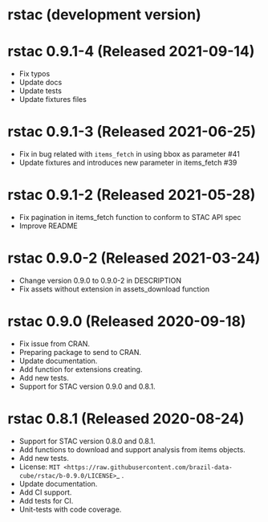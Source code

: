# rstac (development version)

# rstac 0.9.1-4 (Released 2021-09-14)

* Fix typos
* Update docs
* Update tests
* Update fixtures files

# rstac 0.9.1-3 (Released 2021-06-25)

* Fix in bug related with `items_fetch` in using bbox as parameter #41
* Update fixtures and introduces new parameter in items_fetch #39

# rstac 0.9.1-2 (Released 2021-05-28)

* Fix pagination in items_fetch function to conform to STAC API spec
* Improve README

# rstac 0.9.0-2 (Released 2021-03-24)

* Change version 0.9.0 to 0.9.0-2 in DESCRIPTION
* Fix assets without extension in assets_download function

# rstac 0.9.0 (Released 2020-09-18)

* Fix issue from CRAN.
* Preparing package to send to CRAN.
* Update documentation.
* Add function for extensions creating.
* Add new tests.
* Support for STAC version 0.9.0 and 0.8.1.

# rstac 0.8.1 (Released 2020-08-24)

* Support for STAC version 0.8.0 and 0.8.1.
* Add functions to download and support analysis from items objects.
* Add new tests.
* License: `MIT <https://raw.githubusercontent.com/brazil-data-cube/rstac/b-0.9.0/LICENSE>`_ .
* Update documentation.
* Add CI support.
* Add tests for CI.
* Unit-tests with code coverage.

